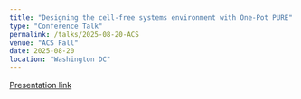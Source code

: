 ```yaml
---
title: "Designing the cell-free systems environment with One-Pot PURE"
type: "Conference Talk"
permalink: /talks/2025-08-20-ACS
venue: "ACS Fall"
date: 2025-08-20
location: "Washington DC"
---
```


[Presentation link](https://yzhang952.github.io/files/ACS2025.pdf)

